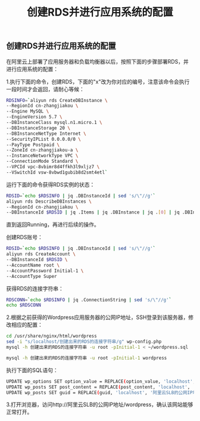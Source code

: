 ﻿---
title: "创建RDS并进行应用系统的配置"
chapter: false
weight: 32
---

## 创建RDS并进行应用系统的配置

在阿里云上部署了应用服务器和负载均衡器以后，按照下面的步骤部署RDS，并进行应用系统的配置：

1.执行下面的命令，创建RDS，下面的"x"改为你对应的编号，注意该命令会执行一段时间才会返回，请耐心等候：
```bash
RDSINFO=`aliyun rds CreateDBInstance \
--RegionId cn-zhangjiakou \
--Engine MySQL \
--EngineVersion 5.7 \
--DBInstanceClass mysql.n1.micro.1 \
--DBInstanceStorage 20 \
--DBInstanceNetType Internet \
--SecurityIPList 0.0.0.0/0 \
--PayType Postpaid \
--ZoneId cn-zhangjiakou-a \
--InstanceNetworkType VPC \
--ConnectionMode Standard \
--VPCId vpc-8vbimr8d4ffkh3l9xljz7 \
--VSwitchId vsw-8vbwd1gubib8d2smt4etl`
```

运行下面的命令获得RDS实例的状态：
```bash
RDSID=`echo $RDSINFO | jq .DBInstanceId | sed 's/\"//g'`
aliyun rds DescribeDBInstances \
--RegionId cn-zhangjiakou \
--DBInstanceId $RDSID | jq .Items | jq .DBInstance | jq .[0] | jq .DBInstanceStatus
```

直到返回Running，再进行后续的操作。

创建RDS账号：
```bash
RDSID=`echo $RDSINFO | jq .DBInstanceId | sed 's/\"//g'`
aliyun rds CreateAccount \
--DBInstanceId $RDSID \
--AccountName root \
--AccountPassword Initial-1 \
--AccountType Super
```

获得RDS的连接字符串：
```bash
RDSCONN=`echo $RDSINFO | jq .ConnectionString | sed 's/\"//g'`
echo $RDSCONN
```

2.根据之前获得的Wordpress应用服务器的公网IP地址，SSH登录到该服务器，修改相应的配置：
```bash
cd /usr/share/nginx/html/wordpress
sed -i "s/localhost/创建出来的RDS的连接字符串/g" wp-config.php
mysql -h 创建出来的RDS的连接字符串 -u root -pInitial-1 < ~/wordpress.sql

mysql -h 创建出来的RDS的连接字符串 -u root -pInitial-1 wordpress
```

执行下面的SQL语句：
```bash
UPDATE wp_options SET option_value = REPLACE(option_value, 'localhost', '阿里云SLB的公网IP地址') WHERE option_name = 'home' OR option_name = 'siteurl';
UPDATE wp_posts SET post_content = REPLACE(post_content, 'localhost', '阿里云SLB的公网IP地址');
UPDATE wp_posts SET guid = REPLACE(guid, 'localhost', '阿里云SLB的公网IP地址');
```

3.打开浏览器，访问http://阿里云SLB的公网IP地址/wordpress，确认该网站能够正常打开。

